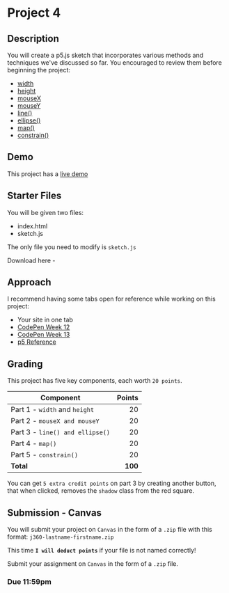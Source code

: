 # Project 4
## Description
You will create a p5.js sketch that incorporates various methods and techniques we've discussed so far. You encouraged to review them before beginning the project:

 * [width](https://p5js.org/reference/#/p5/width)
 * [height](https://p5js.org/reference/#/p5/height)
 * [mouseX](https://p5js.org/reference/#/p5/mouseX)
 * [mouseY](https://p5js.org/reference/#/p5/mouseY)
 * [line()](https://p5js.org/reference/#/p5/line)
 * [ellipse()](https://p5js.org/reference/#/p5/ellipse)
 * [map()](https://p5js.org/reference/#/p5/map)
 * [constrain()](https://p5js.org/reference/#/p5/constrain)

## Demo
This project has a [live demo]()

## Starter Files
You will be given two files:

 * index.html
 * sketch.js

The only file you need to modify is `sketch.js`

Download here - 

## Approach
I recommend having some tabs open for reference while working on this project:

* Your site in one tab
* [CodePen Week 12](http://codepen.io/collection/DBLNNB/)
* [CodePen Week 13](http://codepen.io/collection/namdpb/)
* [p5 Reference](https://p5js.org/reference/)


## Grading

This project has five key components, each worth `20 points`.

|Component|Points |
| ---     |-----: | 
| Part 1 - `width` and `height` | 20 |
| Part 2 - `mouseX and mouseY` | 20 |
| Part 3 - `line() and ellipse()` | 20 |
| Part 4 - `map()` | 20 |
| Part 5 - `constrain()` | 20 |
|**Total**|**100**|

You can get `5 extra credit points` on part 3 by creating another button, that when clicked, removes the `shadow` class from the red square.

## Submission - Canvas
You will submit your project on `Canvas` in the form of a `.zip` file with this format:
`j360-lastname-firstname.zip` 

This time **`I will deduct points`** if your file is not named correctly!

Submit your assignment on `Canvas` in the form of a `.zip` file.


### **Due  11:59pm**


